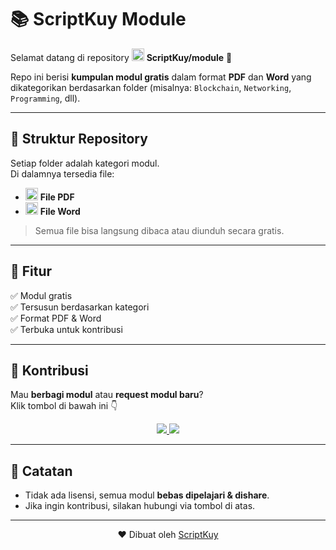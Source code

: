 
# 📚 ScriptKuy Module

<p>
  Selamat datang di repository 
  <a href="https://github.com/ScriptKuy/module" target="_blank" style="text-decoration:none;">
    <img src="https://cdn.jsdelivr.net/gh/simple-icons/simple-icons/icons/github.svg" width="20" alt="GitHub"/>
    <b> ScriptKuy/module</b>
  </a> 🎉
</p>

Repo ini berisi **kumpulan modul gratis** dalam format **PDF** dan **Word** yang dikategorikan berdasarkan folder (misalnya: `Blockchain`, `Networking`, `Programming`, dll).  

---

## 📂 Struktur Repository  
Setiap folder adalah kategori modul.  
Di dalamnya tersedia file:  

- <img src="https://uxwing.com/wp-content/themes/uxwing/download/file-and-folder-type/pdf-file-red-icon.svg" width="20"/> **File PDF**  
- <img src="https://uxwing.com/wp-content/themes/uxwing/download/file-and-folder-type/word-doc-file-icon.svg" width="20"/> **File Word**  

> Semua file bisa langsung dibaca atau diunduh secara gratis.  

---

## 🚀 Fitur  
✅ Modul gratis  
✅ Tersusun berdasarkan kategori  
✅ Format PDF & Word  
✅ Terbuka untuk kontribusi  

---

## 🤝 Kontribusi  

Mau **berbagi modul** atau **request modul baru**?  
Klik tombol di bawah ini 👇  

<p align="center">
  <a href="https://wa.me/6288267021844?text=Halo%20saya%20mau%20request%20modul" target="_blank">
    <img src="https://img.shields.io/badge/Request%20Module-25D366?style=for-the-badge&logo=whatsapp&logoColor=white"/>
  </a>
  <a href="https://wa.me/6288267021844?text=Halo%20saya%20mau%20kontribusi%20modul" target="_blank">
    <img src="https://img.shields.io/badge/Kontribusi%20Module-4CAF50?style=for-the-badge&logo=whatsapp&logoColor=white"/>
  </a>
</p>

---

## 📢 Catatan  
- Tidak ada lisensi, semua modul **bebas dipelajari & dishare**.  
- Jika ingin kontribusi, silakan hubungi via tombol di atas.  

---

<div align="center">
  ❤️ Dibuat oleh <a href="https://github.com/ScriptKuy">ScriptKuy</a>
</div>

